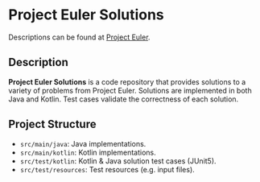 # Project Euler Solutions
Descriptions can be found at [Project Euler](https://projecteuler.net/).

## Description
**Project Euler Solutions** is a code repository that provides 
solutions to a variety of problems from Project Euler. Solutions are
implemented in both Java and Kotlin.
Test cases validate the correctness of each solution.


## Project Structure
- `src/main/java`: Java implementations.
- `src/main/kotlin`: Kotlin implementations.
- `src/test/kotlin`: Kotlin & Java solution test cases (JUnit5).
- `src/test/resources`: Test resources (e.g. input files).
